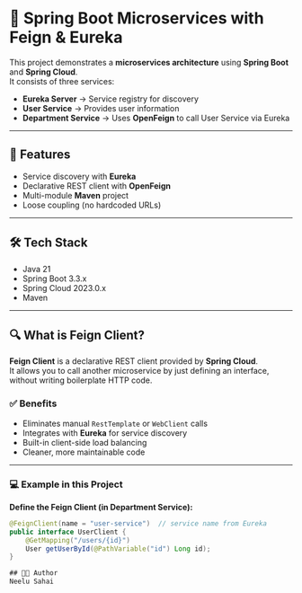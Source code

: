 # 🚀 Spring Boot Microservices with Feign & Eureka   

This project demonstrates a **microservices architecture** using **Spring Boot** and **Spring Cloud**.  
It consists of three services:

- **Eureka Server** → Service registry for discovery  
- **User Service** → Provides user information  
- **Department Service** → Uses **OpenFeign** to call User Service via Eureka  

---

## 🔑 Features
- Service discovery with **Eureka**
- Declarative REST client with **OpenFeign**  
- Multi-module **Maven** project
- Loose coupling (no hardcoded URLs)

---

## 🛠 Tech Stack
- Java 21  
- Spring Boot 3.3.x  
- Spring Cloud 2023.0.x   
- Maven  

---

## 🔍 What is Feign Client?

**Feign Client** is a declarative REST client provided by **Spring Cloud**.  
It allows you to call another microservice by just defining an interface, without writing boilerplate HTTP code.

### ✅ Benefits
- Eliminates manual `RestTemplate` or `WebClient` calls  
- Integrates with **Eureka** for service discovery  
- Built-in client-side load balancing  
- Cleaner, more maintainable code  

---

### 💻 Example in this Project

**Define the Feign Client (in Department Service):**
```java
@FeignClient(name = "user-service")  // service name from Eureka
public interface UserClient {
    @GetMapping("/users/{id}")
    User getUserById(@PathVariable("id") Long id);
}

## 👨‍💻 Author
Neelu Sahai  
